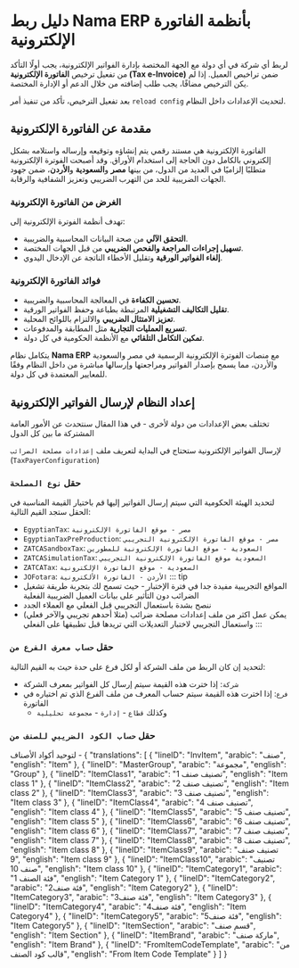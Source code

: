 <rtl>

# دليل ربط Nama ERP بأنظمة الفاتورة الإلكترونية

لربط أي شركة في أي دولة مع الجهة المختصة بإدارة الفواتير الإلكترونية، يجب أولًا التأكد من تفعيل ترخيص **الفاتورة الإلكترونية (Tax e-Invoice)** ضمن تراخيص العميل.
إذا لم يكن الترخيص مضافًا، يجب طلب إضافته من خلال الدعم أو الإدارة المختصة.

بعد تفعيل الترخيص، تأكد من تنفيذ أمر `reload config` لتحديث الإعدادات داخل النظام.

## مقدمة عن الفاتورة الإلكترونية

الفاتورة الإلكترونية هي مستند رقمي يتم إنشاؤه وتوقيعه وإرساله واستلامه بشكل إلكتروني بالكامل دون الحاجة إلى استخدام الأوراق. وقد أصبحت الفوترة الإلكترونية متطلبًا إلزاميًا في العديد من الدول، من بينها **مصر** و**السعودية** و**الأردن**، ضمن جهود الجهات الضريبية للحد من التهرب الضريبي وتعزيز الشفافية والرقابة.

### الغرض من الفاتورة الإلكترونية

تهدف أنظمة الفوترة الإلكترونية إلى:

* **التحقق الآلي** من صحة البيانات المحاسبية والضريبية.
* **تسهيل إجراءات المراجعة والفحص الضريبي** من قبل الجهات المختصة.
* **إلغاء الفواتير الورقية** وتقليل الأخطاء الناتجة عن الإدخال اليدوي.

### فوائد الفاتورة الإلكترونية

* **تحسين الكفاءة** في المعالجة المحاسبية والضريبية.
* **تقليل التكاليف التشغيلية** المرتبطة بطباعة وحفظ الفواتير الورقية.
* **تعزيز الامتثال الضريبي** والالتزام باللوائح المحلية.
* **تسريع العمليات التجارية** مثل المطابقة والمدفوعات.
* **تمكين التكامل التلقائي** مع الأنظمة الحكومية في كل دولة.

يتكامل نظام **Nama ERP** مع منصات الفوترة الإلكترونية الرسمية في مصر والسعودية والأردن، مما يسمح بإصدار الفواتير ومراجعتها وإرسالها مباشرة من داخل النظام وفقًا للمعايير المعتمدة في كل دولة.

## إعداد النظام لإرسال الفواتير الإلكترونية
تختلف بعض الإعدادات من دولة لأخرى - في هذا المقال سنتحدث عن الأمور العامة المشتركة ما بين كل الدول

لإرسال الفواتير الإلكترونية ستحتاج في البداية لتعريف ملف `إعدادات مصلحة الضرائب` (`TaxPayerConfiguration`)

### حقل `نوع المصلحة` 
لتحديد الهيئة الحكومية التي سيتم إرسال الفواتير إليها قم باختيار القيمة المناسبة في الحقل
ستجد القيم التالية:
- `EgyptianTax`:  `مصر - موقع الفاتورة الإلكترونية`
- `EgyptianTaxPreProduction`:  `مصر - موقع الفاتورة الإلكترونية التجريبي`
- `ZATCASandboxTax`: `السعودية - موقع الفاتورة الإلكترونية للمطورين`
- `ZATCASimulationTax`: `السعودية موقع الفاتورة الإلكترونية التجريبي`
- `ZATCATax`:  `السعودية - موقع الفاتورة الإلكترونية`
- `JOFotara`: `الأردن - الفاتورة الألكترونية`
::: tip
- المواقع التجريبية مفيدة جدا في فترة الإختبار - حيث تسمح لك بتجربة طريقة تشغيل الضرائب دون التأثير على بيانات العميل الضريبية الفعلية 
- ننصح بشدة باستعمال التجريبي قبل الفعلي مع العملاء الجدد
- يمكن عمل اكثر من ملف إعدادات مصلحة ضرائب (مثلا أحدهم تجريبي والآخر فعلي) واستعمال التجريبي لاختبار التعديلات التي تريدها قبل تطبيقها على الفعلي
:::

### حقل `حساب معرف الفرع من` 
لتحديد إن كان الربط من ملف الشركة أو لكل فرع على حدة حيث به القيم التالية:
- `شركة`: إذا خترت هذه القيمة سيتم إرسال كل الفواتير بمعرف الشركة
- `فرع`: إذا اخترت هذه القيمة سيتم حساب المعرف من ملف الفرع الذي تم اختياره في الفاتورة
    - وكذلك `قطاع` - `إدارة` - `مجموعة تحليلية`
### حقل `حساب الكود الضريبي للصنف من`
لتوحيد أكواد الأصناف - 
{
"translations": [
{
"lineID": "InvItem",
"arabic": "صنف",
"english": "Item"
},
{
"lineID": "MasterGroup",
"arabic": "مجموعة",
"english": "Group"
},
{
"lineID": "ItemClass1",
"arabic": "تصنيف صنف 1",
"english": "Item class 1"
},
{
"lineID": "ItemClass2",
"arabic": "تصنيف صنف 2",
"english": "Item class 2"
},
{
"lineID": "ItemClass3",
"arabic": "تصنيف صنف 3",
"english": "Item class 3"
},
{
"lineID": "ItemClass4",
"arabic": "تصنيف صنف 4",
"english": "Item class 4"
},
{
"lineID": "ItemClass5",
"arabic": "تصنيف صنف 5",
"english": "Item class 5"
},
{
"lineID": "ItemClass6",
"arabic": "تصنيف صنف 6",
"english": "Item class 6"
},
{
"lineID": "ItemClass7",
"arabic": "تصنيف صنف 7",
"english": "Item class 7"
},
{
"lineID": "ItemClass8",
"arabic": "تصنيف صنف 8",
"english": "Item class 8"
},
{
"lineID": "ItemClass9",
"arabic": "تصنيف صنف 9",
"english": "Item class 9"
},
{
"lineID": "ItemClass10",
"arabic": "تصنيف صنف 10",
"english": "Item class 10"
},
{
"lineID": "ItemCategory1",
"arabic": "فئة الصنف 1",
"english": "Item Category 1"
},
{
"lineID": "ItemCategory2",
"arabic": "فئة صنف2",
"english": "Item Category2"
},
{
"lineID": "ItemCategory3",
"arabic": "فئة صنف3",
"english": "Item Category3"
},
{
"lineID": "ItemCategory4",
"arabic": "فئة صنف4",
"english": "Item Category4"
},
{
"lineID": "ItemCategory5",
"arabic": "فئة صنف5",
"english": "Item Category5"
},
{
"lineID": "ItemSection",
"arabic": "قسم صنف",
"english": "Item Section"
},
{
"lineID": "ItemBrand",
"arabic": "ماركة صنف",
"english": "Item Brand"
},
{
"lineID": "FromItemCodeTemplate",
"arabic": "من قالب كود الصنف",
"english": "From Item Code Template"
}
]
}
</rtl>
